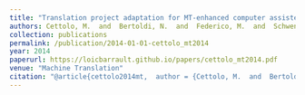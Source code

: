 ```yaml
---
title: "Translation project adaptation for MT-enhanced computer assisted translation"
authors: Cettolo, M.  and  Bertoldi, N.  and  Federico, M.  and  Schwenk, H.  and  Barrault, L.  and  Servan, C
collection: publications
permalink: /publication/2014-01-01-cettolo_mt2014
year: 2014
paperurl: https://loicbarrault.github.io/papers/cettolo_mt2014.pdf
venue: "Machine Translation"
citation: "@article{cettolo2014mt,  author = {Cettolo, M.  and  Bertoldi, N.  and  Federico, M.  and  Schwenk, H.  and  Barrault, L.  and  Servan, C},  category = {ACL},  journal = {Machine Translation},  number = {28},  pages = {127--150},  title = {Translation project adaptation for MT-enhanced computer assisted translation},  url = {https://loicbarrault.github.io/papers/cettolo_mt2014.pdf},  year = {2014} }  "
---
```


